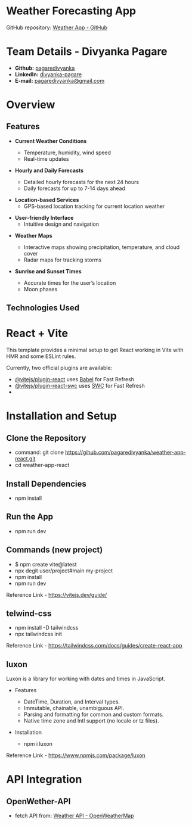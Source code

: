 # Weather Forecasting App
<!-- Website Link: -->
  GitHub repository: [Weather App - GitHub](https://github.com/pagaredivyanka/weather-app-react)

# Team Details - Divyanka Pagare

- **Github:** [pagaredivyanka](https://github.com/pagaredivyanka)
- **LinkedIn:** [divyanka-pagare](https://www.linkedin.com/in/divyanka-pagare-269b0422b/)
- **E-mail:** pagaredivyanka@gmail.com


# Overview

## Features
- **Current Weather Conditions**
  - Temperature, humidity, wind speed
  - Real-time updates
    
- **Hourly and Daily Forecasts**
  - Detailed hourly forecasts for the next 24 hours
  - Daily forecasts for up to 7-14 days ahead
 
<!-- - **Weather Alerts and Notifications**
  - Severe weather alerts (storms, hurricanes, etc.)
  - Push notifications for significant weather changes -->

- **Location-based Services**
  - GPS-based location tracking for current location weather
 <!--  - Ability to search and save multiple locations -->
- **User-friendly Interface**
  - Intuitive design and navigation
 <!-- - Customizable themes (e.g., dark mode, light mode) -->
- **Weather Maps**
  - Interactive maps showing precipitation, temperature, and cloud cover
  - Radar maps for tracking storms
    
- **Sunrise and Sunset Times**
  - Accurate times for the user’s location
  - Moon phases
 
    
## Technologies Used

  
# React + Vite

This template provides a minimal setup to get React working in Vite with HMR and some ESLint rules.

Currently, two official plugins are available:

- [@vitejs/plugin-react](https://github.com/vitejs/vite-plugin-react/blob/main/packages/plugin-react/README.md) uses [Babel](https://babeljs.io/) for Fast Refresh
- [@vitejs/plugin-react-swc](https://github.com/vitejs/vite-plugin-react-swc) uses [SWC](https://swc.rs/) for Fast Refresh
- 
# Installation and Setup
## Clone the Repository 
- command: git clone https://gihub.com/pagaredivyanka/weather-app-react.git
- cd weather-app-react

## Install Dependencies
- npm install
## Run the App
- npm run dev

## Commands (new project)
  - $ npm create vite@latest
  - npx degit user/project#main my-project
  - npm install
  - npm run dev

Reference Link - https://vitejs.dev/guide/

## telwind-css 
  - npm install -D tailwindcss
  - npx tailwindcss init
    
Reference Link - https://tailwindcss.com/docs/guides/create-react-app

## luxon
Luxon is a library for working with dates and times in JavaScript.
- Features
  - DateTime, Duration, and Interval types.
  - Immutable, chainable, unambiguous API.
  - Parsing and formatting for common and custom formats.
  - Native time zone and Intl support (no locale or tz files).

- Installation
  - npm i luxon
    
Reference Link - https://www.npmjs.com/package/luxon

# API Integration
## OpenWether-API
- fetch API from: [Weather API - OpenWeatherMap](https://home.openweathermap.org/)


